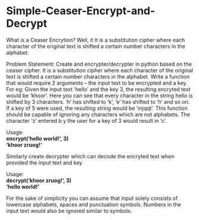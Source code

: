 # Simple-Ceaser-Encrypt-and-Decrypt
What is a Ceaser Encrytion? Well, it It is a substitution cipher where each character of the original text is shifted a certain number characters in the alphabet.

Problem Statement:
Create and encrypter/decrypter in python based on the ceaser cipher. It is a substitution cipher where each character of the original text is shifted a certain number characters in the alphabet. Write a function that would require 2 arguments – the input text to be encrypted and a key. For eg: Given the input text ‘hello’ and the key 3, the resulting encryted text would be ‘khoor’. Here you can see that every character in the string hello is shifted by 3 characters. ‘h’ has shifted to ‘k’, ‘e’ has shifted to ‘h’ and so on. If a key of 5 were used, the resulting string would be ‘mjqqt’. This function should be capable of ignoring any characters which are not alphabets. The character ‘z’ entered b
y the user for a key of 3 would result in ‘c’.

Usage:<br>
**encrypt(‘hello world!’, 3)**<br>
**‘khoor zruog!’**

Similarly create decrypter which can decode the encryted text when provided the input text and key

Usage:<br>
**decrypt(‘khoor zruog!’, 3)**<br>
**‘hello world!’**

For the sake of simplicity you can assume that input solely consists of lowercase alphabets, spaces and punctuation symbols. Numbers in the input text would also be ignored similar to symbols.
